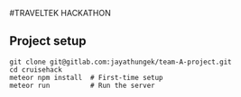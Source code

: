 #TRAVELTEK HACKATHON

## Project setup
```
git clone git@gitlab.com:jayathungek/team-A-project.git    
cd cruisehack    
meteor npm install  # First-time setup    
meteor run          # Run the server    
```
